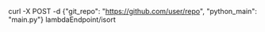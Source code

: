 

curl -X POST -d {"git_repo": "https://github.com/user/repo", "python_main": "main.py"} lambdaEndpoint/isort